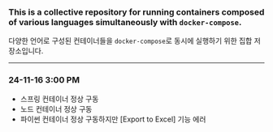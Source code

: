 ### This is a collective repository for running containers composed of various languages ​​simultaneously with `docker-compose`.
다양한 언어로 구성된 컨테이너들을 `docker-compose`로 동시에 실행하기 위한 집합 저장소입니다.

---
### 24-11-16 3:00 PM
- 스프링 컨테이너 정상 구동
- 노드 컨테이너 정상 구동
- 파이썬 컨테이너 정상 구동하지만 [Export to Excel] 기능 에러
